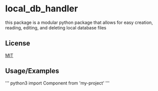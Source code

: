 # local_db_handler

this package is a modular python package that allows for easy
creation, reading, editing, and deleting local database files

## License

[MIT](https://choosealicense.com/licenses/mit/)

## Usage/Examples

'''
python3
import Component from 'my-project'
'''
